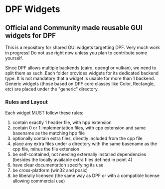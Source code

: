 # DPF Widgets 
## Official and Community made reusable GUI widgets for DPF

This is a repository for shared GUI widgets targetting DPF.
Very much work in progress! Do not use right now unless you plan to contribute some yourself.

Since DPF allows multiple backends (cairo, opengl or vulkan), we need to split them as such.
Each folder provides widgets for its dedicated backend type.
It is not mandatory that a widget is usable for more than 1 backend.
Generic widgets (those based on DPF core classes like Color, Rectangle, etc) are placed under the "generic" directory.

### Rules and Layout

Each widget MUST follow these rules:

1. contain exactly 1 header file, with hpp extension
2. contain 0 or 1 implementation files, with cpp extension and same basename as the matching hpp file
3. optionally contain extra files, directly included from the cpp file
4. place any extra files under a directory with the same basename as the cpp file, minus the file extension
5. be self-contained, not needing externally installed dependencies (besides the locally available extra files defined in point 4)
6. have clear documentation specifying its use
7. be cross-platform (win32 and posix)
8. be liberally licensed (the same way as DPF or with a compatible license allowing commercial use)
